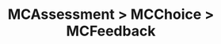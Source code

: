 ---
title: MCAssessment > MCChoice > MCFeedback
redirect_to: "/releases/v11.0.0/developers/obo_nodes/mc_feedback"
---